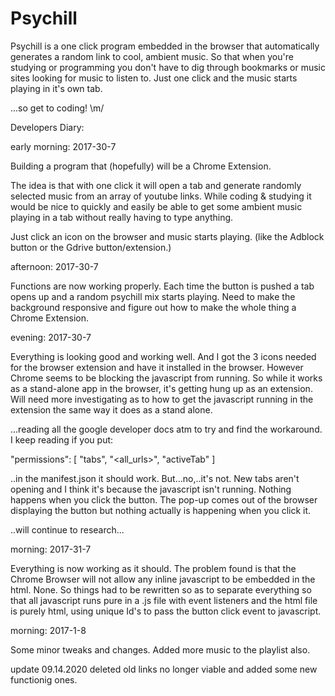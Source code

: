 # Psychill



Psychill is a one click program embedded in the browser that automatically generates a random link to cool, ambient music. 
So that when you're studying or programming you don't have to dig through bookmarks or music sites looking for music to listen to. Just one click and the music starts playing in it's own tab. 

...so get to coding! \m/





Developers Diary:



early morning: 2017-30-7


Building a program that (hopefully) will be a Chrome Extension. 

The idea is that with one click it will open a tab and generate randomly selected music from an array of youtube links. 
While coding & studying it would be nice to quickly and easily be able to get some ambient music playing in a tab without really having to type anything. 

Just click an icon on the browser and music starts playing. (like the Adblock button or the Gdrive button/extension.)  



afternoon: 2017-30-7


Functions are now working properly. Each time the button is pushed a tab opens up and a random psychill mix starts playing. 
Need to make the background responsive and figure out how to make the whole thing a Chrome Extension.



evening: 2017-30-7


Everything is looking good and working well. And I got the 3 icons needed for the browser extension and have it installed in the browser. However Chrome seems to be blocking the javascript from running. So while it works as a stand-alone app in the browser, it's getting hung up as an extension. Will need more investigating as to how to get the javascript running in the extension the same way it does as a stand alone. 

...reading all the google developer docs atm to try and find the workaround. I keep reading if you put: 

 
 
 "permissions": [
 "tabs", "<all_urls>",
    "activeTab"
  ]
  


  ..in the manifest.json it should work. But...no,..it's not. New tabs aren't opening and I think it's because the javascript isn't running. Nothing happens when you click the button. The pop-up comes out of the browser displaying the button but nothing actually is happening when you click it. 
  
  ..will continue to research...
  
  
morning: 2017-31-7
  
  

Everything is now working as it should. The problem found is that the Chrome Browser will not allow any inline javascript to be embedded in the html. None. So things had to be rewritten so as to separate everything so that all javascript runs pure in a .js file with event listeners and the html file is purely html, using unique Id's to pass the button click event to javascript.  
  

morning: 2017-1-8

Some minor tweaks and changes. Added more music to the playlist also. 

update 09.14.2020
deleted old links no longer viable and added some new functionig ones. 
